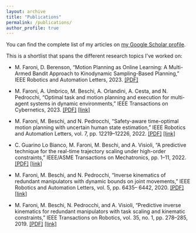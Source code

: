 ```yaml
---
layout: archive
title: "Publications"
permalink: /publications/
author_profile: true
---
```


You can find the complete list of my articles on [my Google Scholar profile](https://scholar.google.it/citations?user=jx0C-agAAAAJ&hl=en&oi=ao).

This is a shortlist that spans the different research topics I've worked on:


- M. Faroni, D. Berenson, “Motion Planning as Online Learning: A Multi-Armed Bandit Approach to Kinodynamic Sampling-Based Planning,” IEEE Robotics and Automation Letters, 2023.
[[PDF]](https://www.researchgate.net/publication/373197114_Motion_Planning_as_Online_Learning_A_Multi-Armed_Bandit_Approach_to_Kinodynamic_Sampling-Based_Planning#fullTextFileContent)

- M. Faroni, A. Umbrico, M. Beschi, A. Orlandini, A. Cesta, and N. Pedrocchi, “Optimal task and motion planning and execution for multi-agent systems in dynamic environments,” IEEE Transactions on Cybernetics, 2023. 
[[PDF]](https://arxiv.org/pdf/2303.14874.pdf) [[link]](https://ieeexplore.ieee.org/document/10102342)

- M. Faroni, M. Beschi, and N. Pedrocchi, “Safety-aware time-optimal motion planning with uncertain human state estimation,” IEEE Robotics and Automation Letters, vol. 7, pp. 12219–12226, 2022.
[[PDF]](https://arxiv.org/pdf/2210.11655.pdf) [[link]](https://ieeexplore.ieee.org/document/9913366)


- C. Guarino Lo Bianco, M. Faroni, M. Beschi, and A. Visioli, “A predictive technique for the real-time trajectory scaling under high-order constraints,” IEEE/ASME Transactions on Mechatronics,
pp. 1–11, 2022.
[[PDF]](https://hal.science/hal-04049761v1/document) [[link]](https://ieeexplore.ieee.org/document/9369148)


- M. Faroni, M. Beschi, and N. Pedrocchi, “Inverse kinematics of redundant manipulators with
dynamic bounds on joint movements,” IEEE Robotics and Automation Letters, vol. 5, pp. 6435–
6442, 2020.
[[PDF]](https://hal.science/hal-03157810/document) [[link]](https://ieeexplore.ieee.org/document/9157983)

- M. Faroni, M. Beschi, N. Pedrocchi, and A. Visioli, “Predictive inverse kinematics for redundant manipulators with task scaling and kinematic constraints,” IEEE Transactions on Robotics, vol. 35,
no. 1, pp. 278–285, 2019.
[[PDF]](https://hal.science/hal-02982618/document) [[link]](https://ieeexplore.ieee.org/document/8477138)
